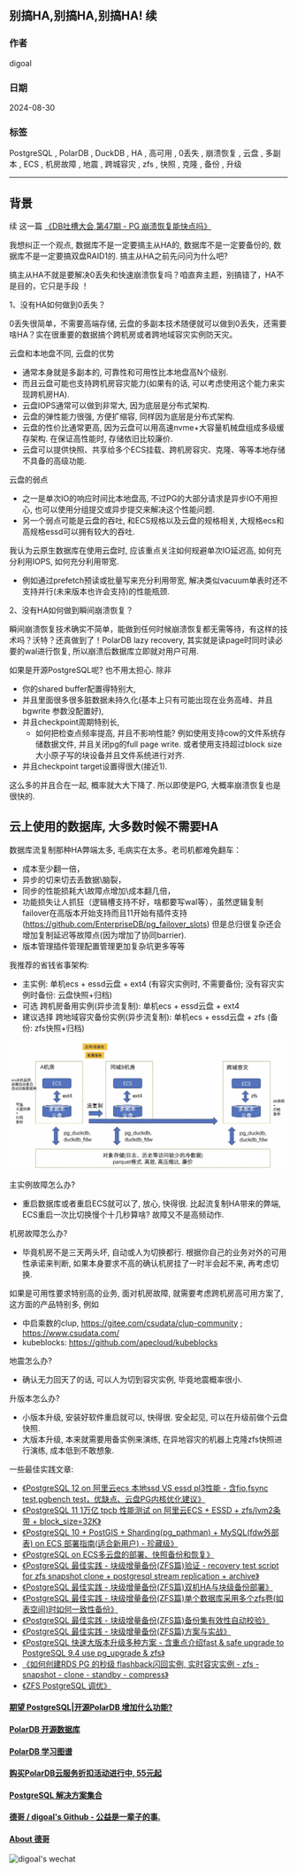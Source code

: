 ## 别搞HA,别搞HA,别搞HA! 续     
                                                                                
### 作者                                                    
digoal                                                    
                                                           
### 日期                                                         
2024-08-30                                                    
                                                        
### 标签                                                      
PostgreSQL , PolarDB , DuckDB , HA , 高可用 , 0丢失 , 崩溃恢复 , 云盘 , 多副本 , ECS , 机房故障 , 地震 , 跨城容灾 , zfs , 快照 , 克隆 , 备份 , 升级         
                                                                               
----                                                        
                                                                      
## 背景     
续 这一篇 [《DB吐槽大会,第47期 - PG 崩溃恢复能快点吗》](../202109/20210915_07.md)    
  
我想纠正一个观点, 数据库不是一定要搞主从HA的, 数据库不是一定要备份的, 数据库不是一定要搞双盘RAID1的. 搞主从HA之前先问问为什么吧?    
  
搞主从HA不就是要解决0丢失和快速崩溃恢复吗？咱直奔主题，别搞错了，HA不是目的，它只是手段 ！  
  
1、没有HA如何做到0丢失？  
  
0丢失很简单，不需要高端存储, 云盘的多副本技术随便就可以做到0丢失，还需要啥HA？实在很重要的数据搞个跨机房或者跨地域容灾实例防天灾。  
   
云盘和本地盘不同, 云盘的优势
- 通常本身就是多副本的, 可靠性和可用性比本地盘高N个级别. 
- 而且云盘可能也支持跨机房容灾能力(如果有的话, 可以考虑使用这个能力来实现跨机房HA). 
- 云盘IOPS通常可以做到非常大, 因为底层是分布式架构.   
- 云盘的弹性能力很强, 方便扩缩容, 同样因为底层是分布式架构.
- 云盘的性价比通常更高, 因为云盘可以用高速nvme+大容量机械盘组成多级缓存架构. 在保证高性能时, 存储依旧比较廉价.   
- 云盘可以提供快照、共享给多个ECS挂载、跨机房容灾、克隆、等等本地存储不具备的高级功能.   
  
云盘的弱点
- 之一是单次IO的响应时间比本地盘高, 不过PG的大部分请求是异步IO不用担心, 也可以使用分组提交或异步提交来解决这个性能问题.   
- 另一个弱点可能是云盘的吞吐, 和ECS规格以及云盘的规格相关, 大规格ecs和高规格essd可以拥有较大的吞吐.

我认为云原生数据库在使用云盘时, 应该重点关注如何规避单次IO延迟高, 如何充分利用IOPS, 如何充分利用带宽.  
- 例如通过prefetch预读或批量写来充分利用带宽, 解决类似vacuum单表时还不支持并行(未来版本也许会支持)的性能瓶颈.     
   
2、没有HA如何做到瞬间崩溃恢复？  
  
瞬间崩溃恢复技术确实不简单，能做到任何时候崩溃恢复都无需等待，有这样的技术吗？沃特？还真做到了！PolarDB lazy recovery, 其实就是读page时同时读必要的wal进行恢复, 所以崩溃后数据库立即就对用户可用.  
  
如果是开源PostgreSQL呢? 也不用太担心. 除非
- 你的shared buffer配置得特别大,   
- 并且里面很多很多脏数据未持久化(基本上只有可能出现在业务高峰、并且 bgwrite 参数没配置好),   
- 并且checkpoint周期特别长,   
    - 如何把检查点频率提高, 并且不影响性能? 例如使用支持cow的文件系统存储数据文件, 并且关闭pg的full page write. 或者使用支持超过block size大小原子写的块设备并且文件系统进行对齐.  
- 并且checkpoint target设置得很大(接近1).  
    
这么多的并且合在一起, 概率就大大下降了. 所以即使是PG, 大概率崩溃恢复也是很快的.     
  
## 云上使用的数据库, 大多数时候不需要HA   
数据库流复制那种HA弊端太多, 毛病实在太多。老司机都难免翻车：  
- 成本至少翻一倍，  
- 异步的切来切去丢数据\脑裂，  
- 同步的性能损耗大\故障点增加\成本翻几倍，  
- 功能损失让人抓狂（逻辑槽支持不好，啥都要写wal等），虽然逻辑复制failover在高版本开始支持而且11开始有插件支持(https://github.com/EnterpriseDB/pg_failover_slots) 但是总归很复杂还会增加复制延迟等故障点(因为增加了协同barrier).    
- 版本管理插件管理配置管理更加复杂坑更多等等  
  
我推荐的省钱省事架构:    
- 主实例: 单机ecs + essd云盘 + ext4   (有容灾实例时, 不需要备份; 没有容灾实例时备份: 云盘快照+归档)      
- 可选 跨机房备用实例(异步流复制): 单机ecs + essd云盘 + ext4       
- 建议选择 跨地域容灾备份实例(异步流复制): 单机ecs + essd云盘 + zfs  (备份: zfs快照+归档)        
  
![pic](20240830_01_pic_001.jpg)    
  
主实例故障怎么办?   
- 重启数据库或者重启ECS就可以了, 放心, 快得很. 比起流复制HA带来的弊端, ECS重启一次比切换慢个十几秒算啥?  故障又不是高频动作.     
  
机房故障怎么办?   
- 毕竟机房不是三天两头坏, 自动或人为切换都行. 根据你自己的业务对外的可用性承诺来判断, 如果本身要求不高的确认机房挂了一时半会起不来, 再考虑切换.     
  
如果是可用性要求特别高的业务, 面对机房故障, 就需要考虑跨机房高可用方案了, 这方面的产品特别多, 例如
- 中启乘数的clup, https://gitee.com/csudata/clup-community  ;   https://www.csudata.com/
- kubeblocks: https://github.com/apecloud/kubeblocks  
  
地震怎么办?   
- 确认无力回天了的话, 可以人为切到容灾实例, 毕竟地震概率很小.     
  
升版本怎么办?    
- 小版本升级, 安装好软件重启就可以, 快得很. 安全起见, 可以在升级前做个云盘快照.     
- 大版本升级, 本来就需要用备实例来演练, 在异地容灾的机器上克隆zfs快照进行演练, 成本低到不敢想象.     
   
一些最佳实践文章:   
- [《PostgreSQL 12 on 阿里云ecs 本地ssd VS essd pl3性能 - 含fio,fsync test,pgbench test，优缺点、云盘PG内核优化建议》](../201912/20191228_04.md)    
- [《PostgreSQL 11 1万亿 tpcb 性能测试 on 阿里云ECS + ESSD + zfs/lvm2条带 + block_size=32K》](../201809/20180919_01.md)    
- [《PostgreSQL 10 + PostGIS + Sharding(pg_pathman) + MySQL(fdw外部表) on ECS 部署指南(适合新用户) - 珍藏级》](../201710/20171018_01.md)    
- [《PostgreSQL on ECS多云盘的部署、快照备份和恢复》](../201708/20170812_01.md)    
- [《PostgreSQL 最佳实践 - 块级增量备份(ZFS篇)验证 - recovery test script for zfs snapshot clone + postgresql stream replication + archive》](../201608/20160823_09.md)    
- [《PostgreSQL 最佳实践 - 块级增量备份(ZFS篇)双机HA与块级备份部署》](../201608/20160823_08.md)    
- [《PostgreSQL 最佳实践 - 块级增量备份(ZFS篇)单个数据库采用多个zfs卷(如表空间)时如何一致性备份》](../201608/20160823_07.md)    
- [《PostgreSQL 最佳实践 - 块级增量备份(ZFS篇)备份集有效性自动校验》](../201608/20160823_06.md)    
- [《PostgreSQL 最佳实践 - 块级增量备份(ZFS篇)方案与实战》](../201608/20160823_05.md)    
- [《PostgreSQL 快速大版本升级多种方案 - 含重点介绍fast & safe upgrade to PostgreSQL 9.4 use pg_upgrade & zfs》](../201412/20141219_01.md)    
- [《如何创建RDS PG 的秒级 flashback闪回实例, 实时容灾实例 - zfs - snapshot - clone - standby - compress》](../202003/20200321_02.md)    
- [《ZFS PostgreSQL 调优》](../202009/20200910_01.md)    
  
    
  
#### [期望 PostgreSQL|开源PolarDB 增加什么功能?](https://github.com/digoal/blog/issues/76 "269ac3d1c492e938c0191101c7238216")
  
  
#### [PolarDB 开源数据库](https://openpolardb.com/home "57258f76c37864c6e6d23383d05714ea")
  
  
#### [PolarDB 学习图谱](https://www.aliyun.com/database/openpolardb/activity "8642f60e04ed0c814bf9cb9677976bd4")
  
  
#### [购买PolarDB云服务折扣活动进行中, 55元起](https://www.aliyun.com/activity/new/polardb-yunparter?userCode=bsb3t4al "e0495c413bedacabb75ff1e880be465a")
  
  
#### [PostgreSQL 解决方案集合](../201706/20170601_02.md "40cff096e9ed7122c512b35d8561d9c8")
  
  
#### [德哥 / digoal's Github - 公益是一辈子的事.](https://github.com/digoal/blog/blob/master/README.md "22709685feb7cab07d30f30387f0a9ae")
  
  
#### [About 德哥](https://github.com/digoal/blog/blob/master/me/readme.md "a37735981e7704886ffd590565582dd0")
  
  
![digoal's wechat](../pic/digoal_weixin.jpg "f7ad92eeba24523fd47a6e1a0e691b59")
  
